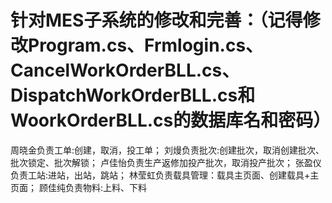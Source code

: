 # 针对MES子系统的修改和完善：（记得修改Program.cs、Frmlogin.cs、CancelWorkOrderBLL.cs、DispatchWorkOrderBLL.cs和WoorkOrderBLL.cs的数据库名和密码）
周晓金负责工单:创建，取消，投工单； 
刘熳负责批次:创建批次，取消创建批次、批次锁定、批次解锁； 
卢佳怡负责生产返修加投产批次，取消投产批次；
张盈仪负责工站:进站，出站，跳站； 
林莹虹负责载具管理：载具主页面、创建载具+主页面；
顾佳纯负责物料:上料、下料
